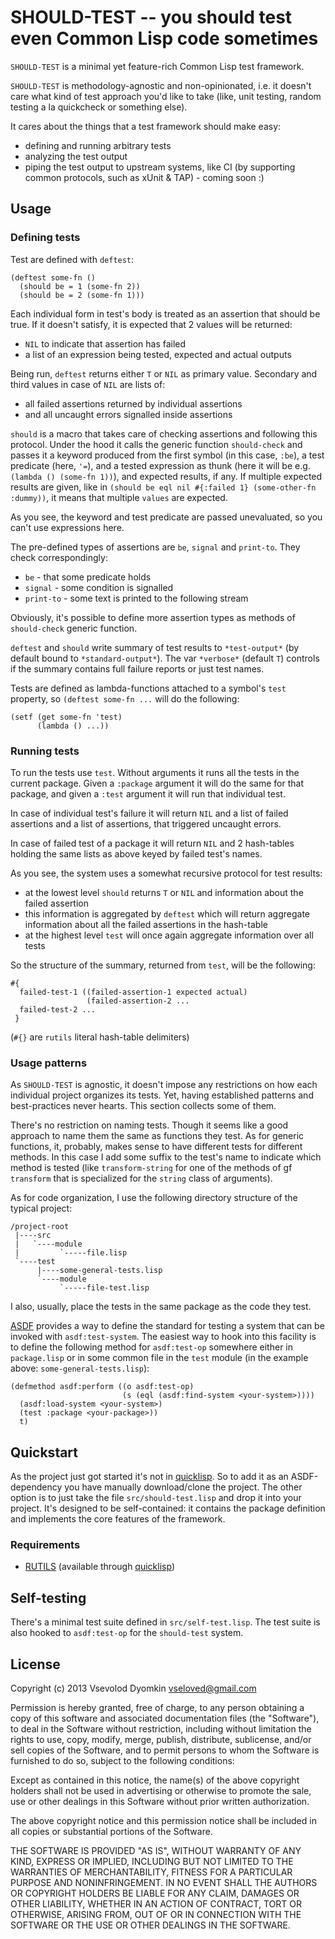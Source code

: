 # SHOULD-TEST -- you should test even Common Lisp code sometimes

`SHOULD-TEST` is a minimal yet feature-rich Common Lisp test framework.

`SHOULD-TEST` is methodology-agnostic and non-opinionated,
i.e. it doesn't care what kind of test approach you'd like to take
(like, unit testing, random testing a la quickcheck or something else).

It cares about the things that a test framework should make easy:

- defining and running arbitrary tests
- analyzing the test output
- piping the test output to upstream systems, like CI
  (by supporting common protocols, such as xUnit & TAP) - coming soon :)

## Usage

### Defining tests

Test are defined with `deftest`:

    (deftest some-fn ()
      (should be = 1 (some-fn 2))
      (should be = 2 (some-fn 1)))

Each individual form in test's body is treated as an assertion
that should be true. If it doesn't satisfy, it is expected
that 2 values will be returned:

- `NIL` to indicate that assertion has failed
- a list of an expression being tested, expected and actual outputs

Being run, `deftest` returns either `T` or `NIL` as primary value.
Secondary and third values in case of `NIL` are lists of:

- all failed assertions returned by individual assertions
- and all uncaught errors signalled inside assertions

`should` is a macro that takes care of checking assertions and following
this protocol. Under the hood it calls the generic function `should-check`
and passes it a keyword produced from the first symbol (in this case, `:be`),
a test predicate (here, `'=`), and a tested expression as thunk
(here it will be e.g. `(lambda () (some-fn 1))`), and expected results, if any.
If multiple expected results are given, like in
`(should be eql nil #{:failed 1} (some-other-fn :dummy))`,
it means that multiple `values` are expected.

As you see, the keyword and test predicate are passed unevaluated,
so you can't use expressions here.

The pre-defined types of assertions are `be`, `signal` and `print-to`.
They check correspondingly:

- `be` - that some predicate holds
- `signal` - some condition is signalled
- `print-to` - some text is printed to the following stream

Obviously, it's possible to define more assertion types
as methods of `should-check` generic function.

`deftest` and `should` write summary of test results to `*test-output*`
(by default bound to `*standard-output*`).
The var `*verbose*` (default `T`) controls if the summary contains
full failure reports or just test names.

Tests are defined as lambda-functions attached to a symbol's `test` property,
so `(deftest some-fn ...` will do the following:

    (setf (get some-fn 'test)
          (lambda () ...))

### Running tests

To run the tests use `test`. Without arguments it runs all the tests
in the current package. Given a `:package` argument it will do the same
for that package, and given a `:test` argument it will run that individual test.

In case of individual test's failure it will return `NIL`
and a list of failed assertions and a list of assertions,
that triggered uncaught errors.

In case of failed test of a package it will return `NIL`
and 2 hash-tables holding the same lists as above keyed by failed test's names.

As you see, the system uses a somewhat recursive protocol for test results:

- at the lowest level `should` returns `T` or `NIL`
  and information about the failed assertion
- this information is aggregated by `deftest` which will return
  aggregate information about all the failed assertions in the hash-table
- at the highest level `test` will once again aggregate information
  over all tests

So the structure of the summary, returned from `test`, will be the following:

    #{
      failed-test-1 ((failed-assertion-1 expected actual)
                     (failed-assertion-2 ...
      failed-test-2 ...
     }

(`#{}` are `rutils` literal hash-table delimiters)

### Usage patterns

As `SHOULD-TEST` is agnostic, it doesn't impose any restrictions on
how each individual project organizes its tests. Yet, having established
patterns and best-practices never hearts. This section collects some of them.

There's no restriction on naming tests. Though it seems like a good approach
to name them the same as functions they test. As for generic functions,
it, probably, makes sense to have different tests for different methods.
In this case I add some suffix to the test's name to indicate which method
is tested (like `transform-string` for one of the methods of gf `transform`
that is specialized for the `string` class of arguments).

As for code organization, I use the following directory structure
of the typical project:


    /project-root
     |----src
     |   `----module
     |         `-----file.lisp
     `----test
          |----some-general-tests.lisp
          `----module
               `-----file-test.lisp

I also, usually, place the tests in the same package as the code they test.

[ASDF][asdf] provides a way to define the standard  for testing a system
that can be invoked with `asdf:test-system`.
The easiest way to hook into this facility is to define the following method
for `asdf:test-op` somewhere either in `package.lisp` or in some common file in
the `test` module (in the example above: `some-general-tests.lisp`):

    (defmethod asdf:perform ((o asdf:test-op)
                             (s (eql (asdf:find-system <your-system>))))
      (asdf:load-system <your-system>)
      (test :package <your-package>))
      t)


## Quickstart

As the project just got started it's not in [quicklisp][ql].
So to add it as an ASDF-dependency you have manually download/clone the project.
The other option is to just take the file `src/should-test.lisp`
and drop it into your project. It's designed to be self-contained:
it contains the package definition
and implements the core features of the framework.

### Requirements

- [RUTILS](http://github.com/vseloved/rutils) (available through [quicklisp][ql])


## Self-testing

There's a minimal test suite defined in `src/self-test.lisp`.
The test suite is also hooked to `asdf:test-op` for the `should-test` system.


## License

 Copyright (c) 2013 Vsevolod Dyomkin <vseloved@gmail.com>

 Permission is hereby granted, free of charge, to any person
 obtaining a copy of this software and associated documentation
 files (the "Software"), to deal in the Software without
 restriction, including without limitation the rights to use,
 copy, modify, merge, publish, distribute, sublicense, and/or sell
 copies of the Software, and to permit persons to whom the
 Software is furnished to do so, subject to the following
 conditions:

 Except as contained in this notice, the name(s) of the above
 copyright holders shall not be used in advertising or otherwise
 to promote the sale, use or other dealings in this Software
 without prior written authorization.

 The above copyright notice and this permission notice shall be
 included in all copies or substantial portions of the Software.

 THE SOFTWARE IS PROVIDED "AS IS", WITHOUT WARRANTY OF ANY KIND,
 EXPRESS OR IMPLIED, INCLUDING BUT NOT LIMITED TO THE WARRANTIES
 OF MERCHANTABILITY, FITNESS FOR A PARTICULAR PURPOSE AND
 NONINFRINGEMENT. IN NO EVENT SHALL THE AUTHORS OR COPYRIGHT
 HOLDERS BE LIABLE FOR ANY CLAIM, DAMAGES OR OTHER LIABILITY,
 WHETHER IN AN ACTION OF CONTRACT, TORT OR OTHERWISE, ARISING
 FROM, OUT OF OR IN CONNECTION WITH THE SOFTWARE OR THE USE OR
 OTHER DEALINGS IN THE SOFTWARE.


  [ql]: http://quicklisp.org
  [asdf]: http://common-lisp.net/project/asdf
